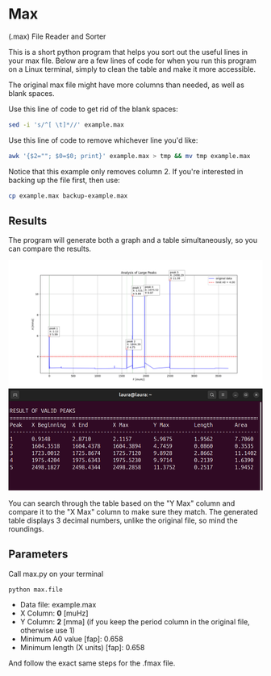 # Max

(.max) File Reader and Sorter

This is a short python program that helps you sort out the useful lines in your max file. Below are a few lines of code for when you run this program on a Linux terminal, simply to clean the table and make it more accessible.

The original max file might have more columns than needed, as well as blank spaces.

Use this line of code to get rid of the blank spaces:

```bash
sed -i 's/^[ \t]*//' example.max
```

Use this line of code to remove whichever line you'd like:

```bash
awk '{$2=""; $0=$0; print}' example.max > tmp && mv tmp example.max
```

Notice that this example only removes column 2. If you're interested in backing up the file first, then use:

```bash
cp example.max backup-example.max
```

## Results

The program will generate both a graph and a table simultaneously, so you can compare the results.

![graph](https://github.com/laura-astro/max/blob/main/graph.png)
![terminal](https://github.com/laura-astro/max/blob/main/linux-terminal.png)

You can search through the table based on the "Y Max" column and compare it to the "X Max" column to make sure they match. The generated table displays 3 decimal numbers, unlike the original file, so mind the roundings.

## Parameters

Call max.py on your terminal

```bash
python max.file
```

- Data file: example.max  
- X Column: **0** [muHz]
- Y Column: **2** [mma] (if you keep the period column in the original file, otherwise use 1)  
- Minimum A0 value [fap]: 0.658  
- Minimum length (X units) [fap]: 0.658

And follow the exact same steps for the .fmax file.
